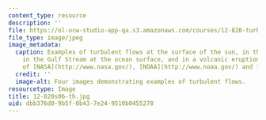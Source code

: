 ```yaml
---
content_type: resource
description: ''
file: https://ol-ocw-studio-app-qa.s3.amazonaws.com/courses/12-820-turbulence-in-the-ocean-and-atmosphere-spring-2006/dbb376d09b5f0b437e249510b0455278_12-820s06-th.jpg
file_type: image/jpeg
image_metadata:
  caption: Examples of turbulent flows at the surface of the sun, in the earth's atmosphere,
    in the Gulf Stream at the ocean surface, and in a volcanic eruption. (Images courtesy
    of [NASA](http://www.nasa.gov/), [NOAA](http://www.noaa.gov/) and [USGS](http://www.usgs.gov/).)
  credit: ''
  image-alt: Four images demonstrating examples of turbulent flows.
resourcetype: Image
title: 12-820s06-th.jpg
uid: dbb376d0-9b5f-0b43-7e24-9510b0455278
---
```

